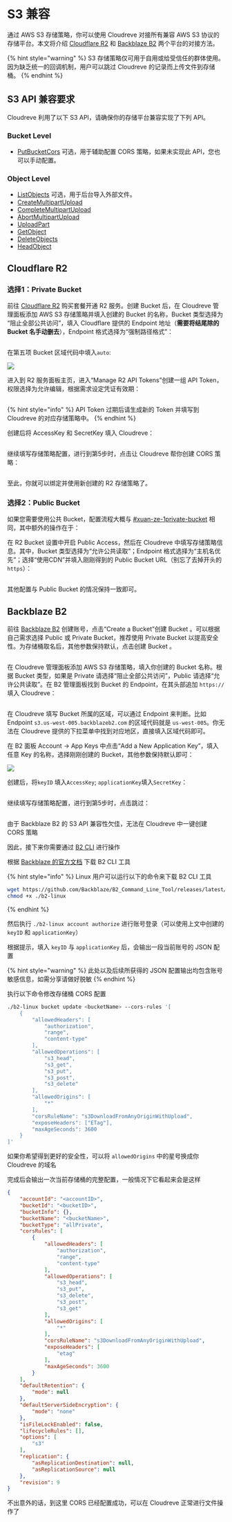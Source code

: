 # S3 兼容

通过 AWS S3 存储策略，你可以使用 Cloudreve 对接所有兼容 AWS S3 协议的存储平台。本文将介绍 [Cloudflare R2](https://www.cloudflare.com/products/r2/) 和 [Backblaze B2](https://www.backblaze.com/b2/cloud-storage.html) 两个平台的对接方法。

{% hint style="warning" %}
S3 存储策略仅可用于自用或给受信任的群体使用。因为缺乏统一的回调机制，用户可以跳过 Cloudreve 的记录而上传文件到存储桶。
{% endhint %}

## S3 API 兼容要求

Cloudreve 利用了以下 S3 API，请确保你的存储平台兼容实现了下列 API。

### Bucket Level

* [PutBucketCors](https://docs.aws.amazon.com/AmazonS3/latest/API/API\_PutBucketCors.html) 可选，用于辅助配置 CORS 策略，如果未实现此 API，您也可以手动配置。

### Object Level

* [ListObjects](https://docs.aws.amazon.com/AmazonS3/latest/API/API\_ListObjects.html) 可选，用于后台导入外部文件。
* [CreateMultipartUpload](https://docs.aws.amazon.com/AmazonS3/latest/API/API\_CreateMultipartUpload.html)
* [CompleteMultipartUpload](https://docs.aws.amazon.com/AmazonS3/latest/API/API\_CompleteMultipartUpload.html)
* [AbortMultipartUpload](https://docs.aws.amazon.com/AmazonS3/latest/API/API\_AbortMultipartUpload.html)
* [UploadPart](https://docs.aws.amazon.com/AmazonS3/latest/API/API\_UploadPart.html)
* [GetObject](https://docs.aws.amazon.com/AmazonS3/latest/API/API\_GetObject.html)
* [DeleteObjects](https://docs.aws.amazon.com/AmazonS3/latest/API/API\_DeleteObjects.html)
* [HeadObject](https://docs.aws.amazon.com/AmazonS3/latest/API/API\_HeadObject.html)

## Cloudflare R2

### 选择1：Private Bucket

前往  [Cloudflare R2](https://www.cloudflare.com/products/r2/) 购买套餐开通 R2 服务。创建 Bucket 后，在 Cloudreve 管理面板添加 AWS S3 存储策略并填入创建的 Bucket 的名称，Bucket 类型选择为 “阻止全部公共访问”，填入 Cloudflare 提供的 Endpoint 地址（**需要将结尾除的 Bucket 名手动删去**），Endpoint 格式选择为“强制路径格式”：

<figure><img src="../../.gitbook/assets/image (11).png" alt=""><figcaption></figcaption></figure>



在第五项 Bucket 区域代码中填入`auto`:

![](<../../.gitbook/assets/image (5).png>)

进入到 R2 服务面板主页，进入“Manage R2 API Tokens”创建一组 API Token，权限选择为允许编辑，根据需求设定凭证有效期：

<figure><img src="../../.gitbook/assets/image (10).png" alt=""><figcaption></figcaption></figure>

{% hint style="info" %}
API Token 过期后请生成新的 Token 并填写到 Cloudreve 的对应存储策略中。
{% endhint %}

创建后将 AccessKey 和 SecretKey 填入 Cloudreve：

<figure><img src="../../.gitbook/assets/image (8).png" alt=""><figcaption></figcaption></figure>

继续填写存储策略配置，进行到第5步时，点击让 Cloudreve 帮你创建 CORS 策略：

<figure><img src="../../.gitbook/assets/image (2).png" alt=""><figcaption></figcaption></figure>

至此，你就可以绑定并使用新创建的 R2 存储策略了。

### 选择2：Public Bucket

如果您需要使用公共 Bucket，配置流程大概与 [#xuan-ze-1private-bucket](s3.md#xuan-ze-1private-bucket "mention") 相同，其中额外的操作在于：

在 R2 Bucket 设置中开启 Public Access，然后在 Cloudreve 中填写存储策略信息。其中，Bucket 类型选择为“允许公共读取”；Endpoint 格式选择为“主机名优先”；选择“使用CDN”并填入刚刚得到的 Public Bucket URL（别忘了去掉开头的`https`）：

<figure><img src="../../.gitbook/assets/image (11) (1).png" alt=""><figcaption></figcaption></figure>

其他配置与 Public Bucket 的情况保持一致即可。

## Backblaze B2

前往 [Backblaze B2](https://www.backblaze.com/b2/cloud-storage.html) 创建账号，点击“Create a Bucket”创建 Bucket 。可以根据自己需求选择 Public 或 Private Bucket，推荐使用 Private Bucket 以提高安全性。为存储桶取名后，其他参数保持默认，点击创建 Bucket 。

<img src="../../.gitbook/assets/image (4).png" alt="" data-size="original">

在 Cloudreve 管理面板添加 AWS S3 存储策略，填入你创建的 Bucket 名称。根据 Bucket 类型，如果是 Private 请选择“阻止全部公共访问”，Public 请选择“允许公共读取”。在 B2 管理面板找到 Bucket 的 Endpoint，在其头部追加 `https://` 填入 Cloudreve：

<figure><img src="../../.gitbook/assets/Snipaste_2024-06-20_02-37-57.png" alt=""><figcaption></figcaption></figure>

在 Cloudreve 填写 Bucket 所属的区域，可以通过 Endpoint 来判断。比如 Endpoint `s3.us-west-005.backblazeb2.com` 的区域代码就是 `us-west-005`。你无法在 Cloudreve 提供的下拉菜单中找到对应地区，直接填入区域代码即可。

在 B2 面板 Account -> App Keys 中点击“Add a New Application Key”，填入任意 Key 的名称，选择刚刚创建的 Bucket，其他参数保持默认即可：

![](<../../.gitbook/assets/image (1).png>)

创建后，将`keyID` 填入`AccessKey`; `applicationKey`填入`SecretKey`：

<figure><img src="../../.gitbook/assets/image (7).png" alt=""><figcaption></figcaption></figure>

继续填写存储策略配置，进行到第5步时，点击跳过：

<figure><img src="../../.gitbook/assets/Snipaste_2024-06-20_02-41-13.png" alt=""><figcaption></figcaption></figure>

由于 Backblaze B2 的 S3 API 兼容性欠佳，无法在 Cloudreve 中一键创建 CORS 策略

因此，接下来你需要通过 [B2 CLI](https://www.backblaze.com/docs/cloud-storage-command-line-tools) 进行操作

根据 [Backblaze 的官方文档](https://www.backblaze.com/docs/cloud-storage-command-line-tools) 下载 B2 CLI 工具

{% hint style="info" %}
Linux 用户可以运行以下的命令来下载 B2 CLI 工具
```bash
wget https://github.com/Backblaze/B2_Command_Line_Tool/releases/latest/download/b2-linux
chmod +x ./b2-linux
```
{% endhint %}

然后执行 `./b2-linux account authorize` 进行账号登录（可以使用上文中创建的 `keyID` 和 `applicationKey`）

根据提示，填入 `keyID` 与 `applicationKey` 后，会输出一段当前账号的 JSON 配置

{% hint style="warning" %}
此处以及后续所获得的 JSON 配置输出均包含账号敏感信息，如需分享请做好脱敏
{% endhint %}

执行以下命令修改存储桶 CORS 配置

```bash
./b2-linux bucket update <bucketName> --cors-rules '[
    {
        "allowedHeaders": [
            "authorization",
            "range",
            "content-type"
        ],
        "allowedOperations": [
            "s3_head",
            "s3_get",
            "s3_put",
            "s3_post",
            "s3_delete"
        ],
        "allowedOrigins": [
            "*"
        ],
        "corsRuleName": "s3DownloadFromAnyOriginWithUpload",
        "exposeHeaders": ["ETag"],
        "maxAgeSeconds": 3600
    }
]'
```
如果你希望得到更好的安全性，可以将 `allowedOrigins` 中的星号换成你 Cloudreve 的域名

完成后会输出一次当前存储桶的完整配置，一般情况下它看起来会是这样

```json
{
    "accountId": "<accountID>",
    "bucketId": "<bucketID>",
    "bucketInfo": {},
    "bucketName": "<bucketName>",
    "bucketType": "allPrivate",
    "corsRules": [
        {
            "allowedHeaders": [
                "authorization",
                "range",
                "content-type"
            ],
            "allowedOperations": [
                "s3_head",
                "s3_put",
                "s3_delete",
                "s3_post",
                "s3_get"
            ],
            "allowedOrigins": [
                "*"
            ],
            "corsRuleName": "s3DownloadFromAnyOriginWithUpload",
            "exposeHeaders": [
                "etag"
            ],
            "maxAgeSeconds": 3600
        }
    ],
    "defaultRetention": {
        "mode": null
    },
    "defaultServerSideEncryption": {
        "mode": "none"
    },
    "isFileLockEnabled": false,
    "lifecycleRules": [],
    "options": [
        "s3"
    ],
    "replication": {
        "asReplicationDestination": null,
        "asReplicationSource": null
    },
    "revision": 9
}
```
不出意外的话，到这里 CORS 已经配置成功，可以在 Cloudreve 正常进行文件操作了
